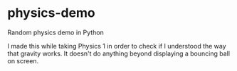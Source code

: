 # physics-demo
Random physics demo in Python

I made this while taking Physics 1 in order to check if I understood the way that gravity works. It doesn't do anything beyond displaying a bouncing ball on screen.
